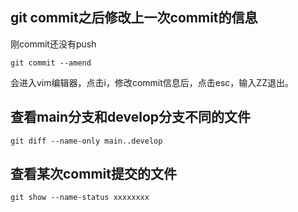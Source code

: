 ## git commit之后修改上一次commit的信息

刚commit还没有push

```shell
git commit --amend
```

会进入vim编辑器，点击i，修改commit信息后，点击esc，输入ZZ退出。

## 查看main分支和develop分支不同的文件

```shell
git diff --name-only main..develop
```

## 查看某次commit提交的文件

```shell
git show --name-status xxxxxxxx
```